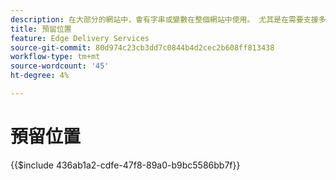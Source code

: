 ```yaml
---
description: 在大部分的網站中，會有字串或變數在整個網站中使用。 尤其是在需要支援多種語言的網站中，硬式編碼這類值是不好的。 您可以集中使用和管理預留位置。
title: 預留位置
feature: Edge Delivery Services
source-git-commit: 80d974c23cb3dd7c0844b4d2cec2b608ff813438
workflow-type: tm+mt
source-wordcount: '45'
ht-degree: 4%

---
```


# 預留位置

{{$include 436ab1a2-cdfe-47f8-89a0-b9bc5586bb7f}}